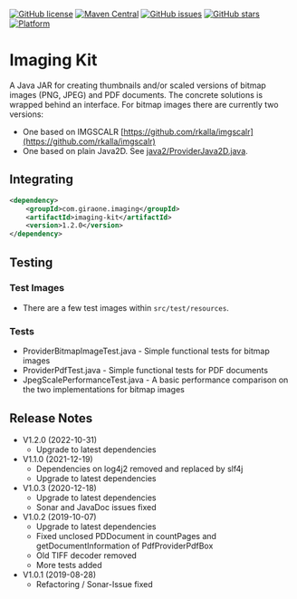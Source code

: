 [![GitHub license](https://img.shields.io/github/license/giraone/imaging-kit)](https://github.com/giraone/imaging-kit/blob/master/LICENSE)
[![Maven Central](https://img.shields.io/badge/Maven%20Central-1.2.0-blue)](https://mvnrepository.com/artifact/com.giraone.imaging/imaging-kit)
[![GitHub issues](https://img.shields.io/github/issues/giraone/imaging-kit)](https://github.com/giraone/imaging-kit/issues)
[![GitHub stars](https://img.shields.io/github/stars/giraone/imaging-kit)](https://github.com/giraone/imaging-kit/stargazers)
[![Platform](https://img.shields.io/badge/platform-jre8%2B-blue)](https://github.com/giraone/imaging-kit/pom.xml)

# Imaging Kit

A Java JAR for creating thumbnails and/or scaled versions of bitmap images (PNG, JPEG) and PDF documents.
The concrete solutions is wrapped behind an interface. For bitmap images there are currently two versions:

- One based on IMGSCALR [https://github.com/rkalla/imgscalr](https://github.com/rkalla/imgscalr)
- One based on plain Java2D. See [java2/ProviderJava2D.java](src/main/java/com/giraone/imaging/java2/ProviderJava2D.java).

## Integrating

```xml
<dependency>
    <groupId>com.giraone.imaging</groupId>
    <artifactId>imaging-kit</artifactId>
    <version>1.2.0</version>
</dependency>
```

## Testing

### Test Images

- There are a few test images within `src/test/resources`.

### Tests

- ProviderBitmapImageTest.java - Simple functional tests for bitmap images
- ProviderPdfTest.java - Simple functional tests for PDF documents
- JpegScalePerformanceTest.java - A basic performance comparison on the two implementations for bitmap images

## Release Notes

- V1.2.0 (2022-10-31)
  - Upgrade to latest dependencies
- V1.1.0 (2021-12-19)
  - Dependencies on log4j2 removed and replaced by slf4j
  - Upgrade to latest dependencies
- V1.0.3 (2020-12-18)
  - Upgrade to latest dependencies
  - Sonar and JavaDoc issues fixed
- V1.0.2 (2019-10-07)
  - Upgrade to latest dependencies
  - Fixed unclosed PDDocument in countPages and getDocumentInformation of PdfProviderPdfBox
  - Old TIFF decoder removed
  - More tests added
- V1.0.1 (2019-08-28)
  - Refactoring / Sonar-Issue fixed
